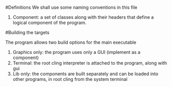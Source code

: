 #Definitions
We shall use some naming conventions in this file

1) Component: a set of classes along with their headers that define a logical component of the program. 

#Building the targets

The program allows two build options for the main executable
1) Graphics only: the program uses only a GUI (implement as a component)
2) Terminal: the root cling interpreter is attached to the program, along with gui
3) Lib only: the components are built separately and can be loaded into other programs, in root cling from the system terminal